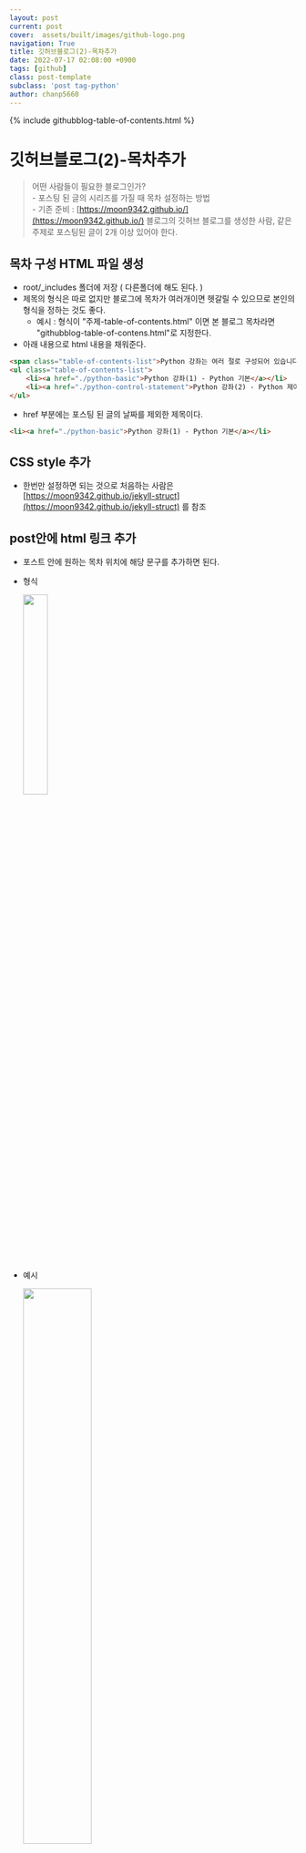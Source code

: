 ```yaml
---  
layout: post  
current: post  
cover:  assets/built/images/github-logo.png  
navigation: True  
title: 깃허브블로그(2)-목차추가   
date: 2022-07-17 02:08:00 +0900  
tags: [github]  
class: post-template  
subclass: 'post tag-python'  
author: chanp5660  
---  
```


{% include githubblog-table-of-contents.html %}  

# 깃허브블로그(2)-목차추가


> 어떤 사람들이 필요한 블로그인가?  
    - 포스팅 된 글의 시리즈를 가질 때 목차 설정하는 방법  
    - 기존 준비 : [https://moon9342.github.io/](https://moon9342.github.io/) 블로그의 깃허브 블로그를 생성한 사람, 같은 주제로 포스팅된 글이 2개 이상 있어야 한다.


## 목차 구성 HTML 파일 생성
- root/_includes 폴더에 저장 ( 다른폴더에 해도 된다. )
- 제목의 형식은 따로 없지만 블로그에 목차가 여러개이면 헷갈릴 수 있으므로 본인의 형식을 정하는 것도 좋다.
    - 예시 : 형식이 "주제-table-of-contents.html" 이면 본 블로그 목차라면 "githubblog-table-of-contens.html"로 지정한다.
- 아래 내용으로 html 내용을 채워준다.  

```html
<span class="table-of-contents-list">Python 강좌는 여러 절로 구성되어 있습니다. </span>
<ul class="table-of-contents-list">
    <li><a href="./python-basic">Python 강좌(1) - Python 기본</a></li>
    <li><a href="./python-control-statement">Python 강좌(2) - Python 제어문</a></li>
</ul>
```

- href 부분에는 포스팅 된 글의 날짜를 제외한 제목이다.  

```html
<li><a href="./python-basic">Python 강좌(1) - Python 기본</a></li>
```

## CSS style 추가
- 한번만 설정하면 되는 것으로 처음하는 사람은 [https://moon9342.github.io/jekyll-struct](https://moon9342.github.io/jekyll-struct) 를 참조

## post안에 html 링크 추가
- 포스트 안에 원하는 목차 위치에 해당 문구를 추가하면 된다.  
- 형식  

  <img src="https://user-images.githubusercontent.com/46266247/179366362-a4392897-8b0b-4b0b-b64f-66e63b8ea3da.png" width="30%">

- 예시  

  <img src="https://user-images.githubusercontent.com/46266247/179366390-f000ca7d-4f08-4173-9585-78e4b653e86f.png" width="50%">


## 결과

<img src="https://user-images.githubusercontent.com/46266247/179365355-379624c4-101b-4021-8d3d-70c8abdd294c.png" width="70%">

